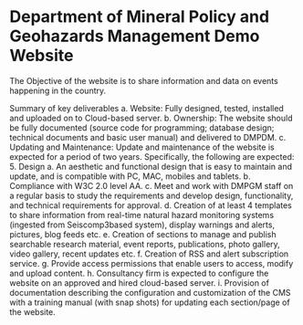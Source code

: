 # Department of Mineral Policy and Geohazards Management Demo Website
The Objective of the website is to share information and data on events happening in the country.

Summary of key deliverables
a. Website: Fully designed, tested, installed and uploaded on to Cloud-based server.
b. Ownership: The website should be fully documented (source code for programming; database design; technical documents and basic user manual) and delivered to DMPDM.
c. Updating and Maintenance: Update and maintenance of the website is expected for a period of two years.
Specifically, the following are expected:
5. Design
a. An aesthetic and functional design that is easy to maintain and update, and is compatible with PC, MAC, mobiles and tablets.
b. Compliance with W3C 2.0 level AA.
c. Meet and work with DMPGM staff on a regular basis to study the requirements and develop design, functionality, and technical requirements for approval.
d. Creation of at least 4 templates to share information from real-time natural hazard monitoring systems (ingested from Seiscomp3based system), display warnings and alerts, pictures, blog feeds etc.
e. Creation of sections to manage and publish searchable research material, event reports, publications, photo gallery, video gallery, recent updates etc.
f. Creation of RSS and alert subscription service.
g. Provide access permissions that enable users to access, modify and upload content.
h. Consultancy firm is expected to configure the website on an approved and hired cloud-based server.
i. Provision of documentation describing the configuration and customization of the CMS with a training manual (with snap shots) for updating each section/page of the website.

